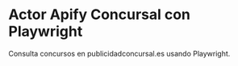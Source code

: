 # Actor Apify Concursal con Playwright

Consulta concursos en publicidadconcursal.es usando Playwright.